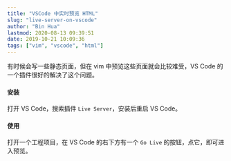 ```yaml
---
title: "VSCode 中实时预览 HTML"
slug: "live-server-on-vscode"
author: "Bin Hua"
lastmod: 2020-08-13 09:39:51
date: 2019-10-21 10:09:36
tags: ["vim", "vscode", "html"]
---
```


有时候会写一些静态页面，但在 vim 中预览这些页面就会比较难受，VS Code 的一个插件很好的解决了这个问题。

#### 安装

打开 VS Code，搜索插件 `Live Server`，安装后重启 VS Code。

#### 使用

打开一个工程项目，在 VS Code 的右下方有一个 `Go Live` 的按钮，点它，即可进入预览。